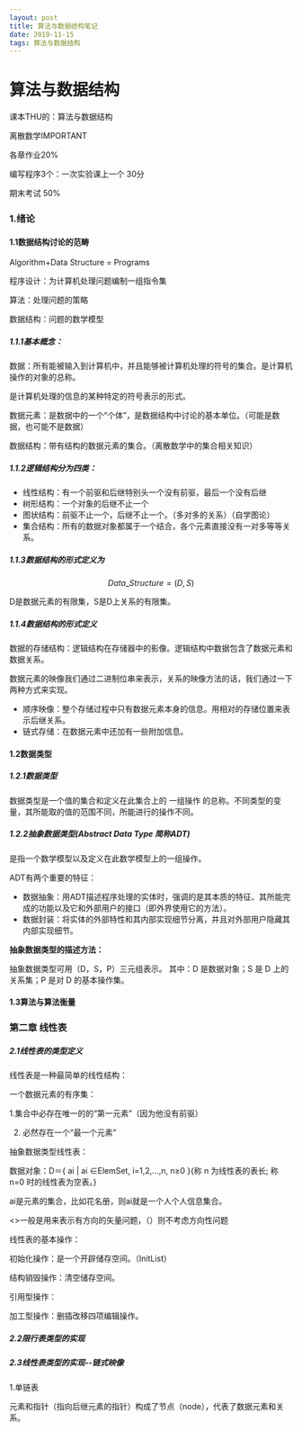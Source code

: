 ```yaml
---
layout: post
title: 算法与数据结构笔记
date: 2019-11-15
tags: 算法与数据结构
---
```


# 算法与数据结构

课本THU的：算法与数据结构

离散数学IMPORTANT

各章作业20%

编写程序3个：一次实验课上一个  30分

期末考试 50%

### 1.绪论

#### 1.1数据结构讨论的范畴

Algorithm+Data Structure = Programs

程序设计：为计算机处理问题编制一组指令集

算法：处理问题的策略

数据结构：问题的数学模型

##### 1.1.1基本概念：

数据：所有能被输入到计算机中，并且能够被计算机处理的符号的集合。是计算机操作的对象的总称。

是计算机处理的信息的某种特定的符号表示的形式。

数据元素：是数据中的一个“个体”，是数据结构中讨论的基本单位。（可能是数据，也可能不是数据）

数据结构：带有结构的数据元素的集合。（离散数学中的集合相关知识）

##### 1.1.2**逻辑结构**分为四类：

- 线性结构：有一个前驱和后继特别头一个没有前驱，最后一个没有后继
- 树形结构：一个对象的后继不止一个
- 图状结构：前驱不止一个，后继不止一个。（多对多的关系）（自学图论）
- 集合结构：所有的数据对象都属于一个结合，各个元素直接没有一对多等等关系。



##### 1.1.3数据结构的形式定义为

$$
Data\_Structure = (D,S)
$$

D是数据元素的有限集，S是D上关系的有限集。



##### 1.1.4数据结构的形式定义

数据的存储结构：逻辑结构在存储器中的影像。逻辑结构中数据包含了数据元素和数据关系。

数据元素的映像我们通过二进制位串来表示，关系的映像方法的话，我们通过一下两种方式来实现。

- 顺序映像：整个存储过程中只有数据元素本身的信息。用相对的存储位置来表示后继关系。
- 链式存储：在数据元素中还加有一些附加信息。



#### 1.2数据类型

##### 1.2.1数据类型

数据类型是一个值的集合和定义在此集合上的 一组操作
的总称。不同类型的变量，其所能取的值的范围不同，所能进行的操作不同。

##### 1.2.2抽象数据类型(Abstract Data Type 简称ADT)

是指一个数学模型以及定义在此数学模型上的一组操作。

ADT有两个重要的特征：

- 数据抽象：用ADT描述程序处理的实体时，强调的是其本质的特征、其所能完成的功能以及它和外部用户的接口（即外界使用它的方法）。
- 数据封装：将实体的外部特性和其内部实现细节分离，并且对外部用户隐藏其内部实现细节。

**抽象数据类型的描述方法：**

抽象数据类型可用（D，S，P）三元组表示。
其中：D 是数据对象；S 是 D 上的关系集；P 是对 D 的基本操作集。



#### 1.3算法与算法衡量



### 第二章 线性表

##### 2.1线性表的类型定义

线性表是一种最简单的线性结构：

一个数据元素的有序集：

1.集合中必存在唯一的的“第一元素”（因为他没有前驱）

2. 必然存在一个“最一个元素”

抽象数据类型线性表：

数据对象：D＝{ ai | ai ∈ElemSet, i=1,2,...,n,  n≥0 }{称 n 为线性表的表长; 称 n=0 时的线性表为空表。}

ai是元素的集合，比如花名册，则ai就是一个人个人信息集合。

<>一般是用来表示有方向的矢量问题，（）则不考虑方向性问题

线性表的基本操作：

初始化操作：是一个开辟储存空间。（InitList）

结构销毁操作：清空储存空间。

引用型操作：

加工型操作：删插改移四项编辑操作。

##### 2.2限行表类型的实现

##### 2.3线性表类型的实现--链式映像

1.单链表

元素和指针（指向后继元素的指针）构成了节点（node），代表了数据元素和关系。
